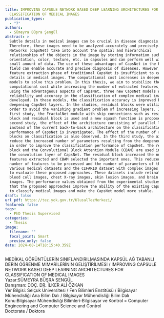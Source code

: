 ```yaml
---
title: IMPROVING CAPSULE NETWORK BASED DEEP LEARNING ARCHITECTURES FOR
  CLASSIFICATION OF MEDICAL IMAGES
publication_types:
  - "7"
authors:
  - Sümeyra Büşra Şengül
abstract: >
  Subtle details in medical images can be crucial in disease diagnosis.
  Therefore, these images need to be analyzed accurately and precisely. Capsule
  Networks (CapsNet) take into account the spatial and hierarchical
  relationships of the objects in the image by storing information such as
  orientation, color, texture, etc. in capsules and can perform well with a
  small amount of data. The use of these advantages of CapsNet in the healthcare
  field can enable accurate and precise diagnosis of diseases. However, the
  feature extraction phase of traditional CapsNet is insufficient to capture the
  details in medical images. The computational cost increases in deepening
  models to solve this problem. In this thesis, we aim to stabilize the
  computational cost while increasing the number of extracted features, and by
  using the advantageous aspects of CapsNet, three new CapsNet models with high
  reliability and accuracy in the classification of complex medical images are
  developed. In these models, the classification accuracy is improved by
  deepening CapsNet layers. In the studies, residual blocks were utilized in
  order to avoid the vanishing gradient problem of increasing layers. In the
  first study, the FractalNet module with skip connections such as residual
  block and residual block is used and a new squash function is proposed. In the
  second study, the effect of the architecture consisting of parallel lanes
  instead of the current back-to-back architecture on the classification
  performance of CapsNet is investigated. The effect of the number of residual
  blocks on classification is also observed. In the third study, the aim was to
  reduce the increased number of parameters resulting from the deepened network
  in order to improve the classification performance of CapsNet. The residual
  block and the Convolutional Block Attention Module (CBAM) are used instead of
  the convolution layer of CapsNet. The residual block increased the number of
  features extracted and CBAM selected the important ones. This reduced the
  number of features to be processed and the number of parameters of the model.
  Various medical datasets and the CIFAR10 dataset with complex images were used
  to evaluate these proposed approaches. These datasets include retinal images,
  blood cell images, chest X-ray images, skin lesion images, and brain MRI
  images. The performance values obtained from the experimental studies show
  that the proposed approaches improve the ability of the existing CapsNet model
  to classify medical images and make the CapsNet model more stable.
draft: false
url_pdf: https://tez.yok.gov.tr/UlusalTezMerkezi/
featured: false
tags:
  - PhD Thesis Supervised
categories:
  - Thesis
image:
  filename: ""
  focal_point: Smart
  preview_only: false
date: 2024-08-14T18:15:40.359Z
---
```

MEDİKAL GÖRÜNTÜLERİN SINIFLANDIRILMASINDA KAPSÜL AĞ TABANLI DERİN ÖĞRENME MİMARİLERİNİN GELİŞTİRİLMESİ / IMPROVING CAPSULE NETWORK BASED DEEP LEARNING ARCHITECTURES FOR CLASSIFICATION OF MEDICAL IMAGES\
Yazar:SÜMEYRA BÜŞRA ŞENGÜL\
Danışman: DOÇ. DR. İLKER ALİ ÖZKAN\
Yer Bilgisi: Selçuk Üniversitesi / Fen Bilimleri Enstitüsü / Bilgisayar Mühendisliği Ana Bilim Dalı / Bilgisayar Mühendisliği Bilim Dalı\
Konu:Bilgisayar Mühendisliği Bilimleri-Bilgisayar ve Kontrol = Computer Engineering and Computer Science and Control\
Doctorate / Doktora
